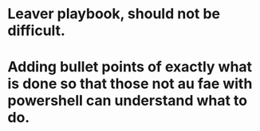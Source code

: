 # Leaver playbook, should not be difficult.
# Adding bullet points of exactly what is done so that those not au fae with powershell can understand what to do.


